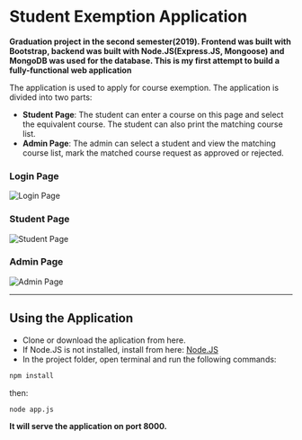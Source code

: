 # Student Exemption Application

**Graduation project in the second semester(2019). Frontend was built with Bootstrap, backend was built with Node.JS(Express.JS, Mongoose) and MongoDB was used for the database. This is my first attempt to build a fully-functional web application**

The application is used to apply for course exemption. The application is divided into two parts:

- **Student Page**: The student can enter a course on this page and select the equivalent course. The student can also print the matching course list.
- **Admin Page**: The admin can select a student and view the matching course list, mark the matched course request as approved or rejected.

### Login Page

![Login Page](https://user-images.githubusercontent.com/14932895/163693756-cc934539-d417-49e0-a380-b41034a93c47.png)

### Student Page

![Student Page](https://user-images.githubusercontent.com/14932895/163693757-57990a3e-19b8-4b9f-b36f-29d4fc5a3839.png)

### Admin Page
![Admin Page](https://user-images.githubusercontent.com/14932895/163693754-b2bf6e64-031c-45c6-a072-72506175f8ed.png)

---

## Using the Application

- Clone or download the aplication from here.
- If Node.JS is not installed, install from here: [Node.JS](https://nodejs.org/en/)
- In the project folder, open terminal and run the following commands:

```bash
npm install
```
then:
```bash
node app.js
```

**It will serve the application on port 8000.**

